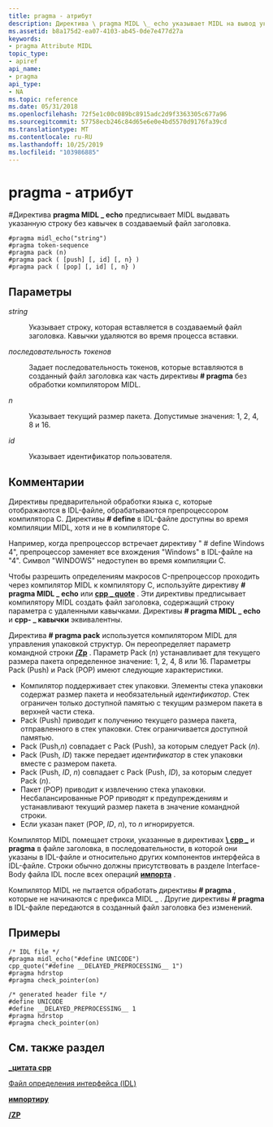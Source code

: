 ```yaml
---
title: pragma - атрибут
description: Директива \ pragma MIDL \_ echo указывает MIDL на вывод указанной строки без кавычек в создаваемый файл заголовка.
ms.assetid: b8a175d2-ea07-4103-ab45-0de7e477d27a
keywords:
- pragma Attribute MIDL
topic_type:
- apiref
api_name:
- pragma
api_type:
- NA
ms.topic: reference
ms.date: 05/31/2018
ms.openlocfilehash: 72f5e1c00c089bc8915adc2d9f3363305c677a96
ms.sourcegitcommit: 57758ecb246c84d65e6e0e4bd5570d9176fa39cd
ms.translationtype: MT
ms.contentlocale: ru-RU
ms.lasthandoff: 10/25/2019
ms.locfileid: "103986885"
---
```

# <a name="pragma-attribute"></a>pragma - атрибут

\#Директива **pragma MIDL \_ echo** предписывает MIDL выдавать указанную строку без кавычек в создаваемый файл заголовка.

``` syntax
#pragma midl_echo("string")
#pragma token-sequence
#pragma pack (n)
#pragma pack ( [push] [, id] [, n} )
#pragma pack ( [pop] [, id] [, n} )
```

## <a name="parameters"></a>Параметры

<dl> <dt>

*string* 
</dt> <dd>

Указывает строку, которая вставляется в создаваемый файл заголовка. Кавычки удаляются во время процесса вставки.

</dd> <dt>

*последовательность токенов* 
</dt> <dd>

Задает последовательность токенов, которые вставляются в созданный файл заголовка как часть директивы **\# pragma** без обработки компилятором MIDL.

</dd> <dt>

*n* 
</dt> <dd>

Указывает текущий размер пакета. Допустимые значения: 1, 2, 4, 8 и 16.

</dd> <dt>

*id* 
</dt> <dd>

Указывает идентификатор пользователя.

</dd> </dl>

## <a name="remarks"></a>Комментарии

Директивы предварительной обработки языка c, которые отображаются в IDL-файле, обрабатываются препроцессором компилятора C. Директивы **\# define** в IDL-файле доступны во время компиляции MIDL, хотя и не в компиляторе C.

Например, когда препроцессор встречает директиву " \# define Windows 4", препроцессор заменяет все вхождения "Windows" в IDL-файле на "4". Символ "WINDOWS" недоступен во время компиляции C.

Чтобы разрешить определениям макросов C-препроцессор проходить через компилятор MIDL к компилятору C, используйте директиву **\# pragma MIDL \_ echo** или [**cpp \_ quote**](cpp-quote.md) . Эти директивы предписывает компилятору MIDL создать файл заголовка, содержащий строку параметра с удаленными кавычками. Директивы **\# pragma MIDL \_ echo** и **cpp- \_ кавычки** эквивалентны.

Директива **\# pragma pack** используется компилятором MIDL для управления упаковкой структур. Он переопределяет параметр командной строки [**/Zp**](-zp.md) . Параметр Pack (*n*) устанавливает для текущего размера пакета определенное значение: 1, 2, 4, 8 или 16. Параметры Pack (Push) и Pack (POP) имеют следующие характеристики.

-   Компилятор поддерживает стек упаковки. Элементы стека упаковки содержат размер пакета и необязательный *идентификатор*. Стек ограничен только доступной памятью с текущим размером пакета в верхней части стека.
-   Pack (Push) приводит к получению текущего размера пакета, отправленного в стек упаковки. Стек ограничивается доступной памятью.
-   Pack (Push,*n*) совпадает с Pack (Push), за которым следует Pack (*n*).
-   Pack (Push, *ID*) также передает *идентификатор* в стек упаковки вместе с размером пакета.
-   Pack (Push, *ID*, *n*) совпадает с Pack (Push, *ID*), за которым следует Pack (*n*).
-   Пакет (POP) приводит к извлечению стека упаковки. Несбалансированные POP приводят к предупреждениям и устанавливают текущий размер пакета в значение командной строки.
-   Если указан пакет (POP, *ID*, *n*), то *n* игнорируется.

Компилятор MIDL помещает строки, указанные в директивах [**\\ cpp \_**](cpp-quote.md) и **pragma** в файле заголовка, в последовательности, в которой они указаны в IDL-файле и относительно других компонентов интерфейса в IDL-файле. Строки обычно должны присутствовать в разделе Interface-Body файла IDL после всех операций [**импорта**](import.md) .

Компилятор MIDL не пытается обработать директивы **\# pragma** , которые не начинаются с префикса MIDL \_ . Другие директивы **\# pragma** в IDL-файле передаются в созданный файл заголовка без изменений.

## <a name="examples"></a>Примеры

``` syntax
/* IDL file */ 
#pragma midl_echo("#define UNICODE") 
cpp_quote("#define __DELAYED_PREPROCESSING__ 1") 
#pragma hdrstop 
#pragma check_pointer(on) 
 
/* generated header file */ 
#define UNICODE 
#define __DELAYED_PREPROCESSING__ 1 
#pragma hdrstop 
#pragma check_pointer(on)
```

## <a name="see-also"></a>См. также раздел

<dl> <dt>

[**\_цитата cpp**](cpp-quote.md)
</dt> <dt>

[Файл определения интерфейса (IDL)](interface-definition-idl-file.md)
</dt> <dt>

[**импортиру**](import.md)
</dt> <dt>

[**/ZP**](-zp.md)
</dt> </dl>

 

 




